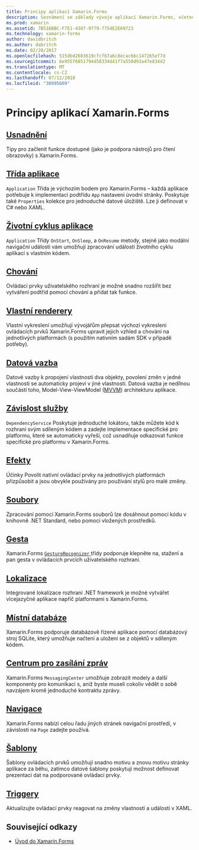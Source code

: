 ```yaml
---
title: Principy aplikací Xamarin.Forms
description: Seznámení se základy vývoje aplikací Xamarin.Forms, včetně všech požadovaných základní koncepty, prostřednictvím k doladění, jako je přístupnost a lokalizaci.
ms.prod: xamarin
ms.assetid: 7B516BBC-F7E1-4387-9779-7754E2E69723
ms.technology: xamarin-forms
author: davidbritch
ms.author: dabritch
ms.date: 02/28/2017
ms.openlocfilehash: 515dbd2683619cfcfb7a6c8ecac6bc147265ef7d
ms.sourcegitcommit: 6e955f6851794d58334d41f7a550d93a47e834d2
ms.translationtype: MT
ms.contentlocale: cs-CZ
ms.lasthandoff: 07/12/2018
ms.locfileid: "38995609"
---
```

# <a name="xamarinforms-application-fundamentals"></a>Principy aplikací Xamarin.Forms

## <a name="accessibilityaccessibilityindexmd"></a>[Usnadnění](accessibility/index.md)

Tipy pro začlenit funkce dostupné (jako je podpora nástrojů pro čtení obrazovky) s Xamarin.Forms.

## <a name="app-classapplication-classmd"></a>[Třída aplikace](application-class.md)

`Application` Třída je výchozím bodem pro Xamarin.Forms – každá aplikace potřebuje k implementaci podtřídu `App` nastavení úvodní stránky. Poskytuje také `Properties` kolekce pro jednoduché datové úložiště. Lze ji definovat v C# nebo XAML.

## <a name="app-lifecycleapp-lifecyclemd"></a>[Životní cyklus aplikace](app-lifecycle.md)

`Application` Třídy `OnStart`, `OnSleep`, a `OnResume` metody, stejně jako modální navigační události vám umožňují zpracování událostí životního cyklu aplikací s vlastním kódem.

## <a name="behaviorsbehaviorsindexmd"></a>[Chování](behaviors/index.md)

Ovládací prvky uživatelského rozhraní je možné snadno rozšířit bez vytváření podtříd pomocí chování a přidat tak funkce.

## <a name="custom-rendererscustom-rendererindexmd"></a>[Vlastní renderery](custom-renderer/index.md)

Vlastní vykreslení umožňují vývojářům přepsat výchozí vykreslení ovládacích prvků Xamarin.Forms upravit jejich vzhled a chování na jednotlivých platformách (s použitím nativním sadám SDK v případě potřeby).

## <a name="data-bindingdata-bindingindexmd"></a>[Datová vazba](data-binding/index.md)

Datové vazby k propojení vlastnosti dva objekty, povolení změn v jedné vlastnosti se automaticky projeví v jiné vlastnosti. Datová vazba je nedílnou součástí toho, Model-View-ViewModel ([MVVM](~/xamarin-forms/enterprise-application-patterns/mvvm.md)) architekturu aplikace.

## <a name="dependency-servicedependency-serviceindexmd"></a>[Závislost služby](dependency-service/index.md)

`DependencyService` Poskytuje jednoduché lokátoru, takže můžete kód k rozhraní svým sdíleným kódem a zadejte implementace specifické pro platformu, které se automaticky vyřeší, což usnadňuje odkazovat funkce specifické pro platformu v Xamarin.Forms.

## <a name="effectseffectsindexmd"></a>[Efekty](effects/index.md)

Účinky Povolit nativní ovládací prvky na jednotlivých platformách přizpůsobit a jsou obvykle používány pro používání stylů pro malé změny.

## <a name="filesfilesmd"></a>[Soubory](files.md)

Zpracování pomocí Xamarin.Forms souborů lze dosáhnout pomocí kódu v knihovně .NET Standard, nebo pomocí vložených prostředků.

## <a name="gesturesgesturesindexmd"></a>[Gesta](gestures/index.md)

Xamarin.Forms [ `GestureRecognizer` ](xref:Xamarin.Forms.GestureRecognizer) třídy podporuje klepněte na, stažení a pan gesta v ovládacích prvcích uživatelského rozhraní.

## <a name="localizationlocalizationindexmd"></a>[Lokalizace](localization/index.md)

Integrované lokalizace rozhraní .NET framework je možné vytvářet vícejazyčné aplikace napříč platformami s Xamarin.Forms.

## <a name="local-databasesdatabasesmd"></a>[Místní databáze](databases.md)

Xamarin.Forms podporuje databázově řízené aplikace pomocí databázový stroj SQLite, který umožňuje načtení a uložení se z objektů v sdíleným kódem.

## <a name="messaging-centermessaging-centermd"></a>[Centrum pro zasílání zpráv](messaging-center.md)

Xamarin.Forms `MessagingCenter` umožňuje zobrazit modely a další komponenty pro komunikaci s, aniž byste museli cokoliv vědět o sobě navzájem kromě jednoduché kontraktu zprávy.

## <a name="navigationnavigationindexmd"></a>[Navigace](navigation/index.md)

Xamarin.Forms nabízí celou řadu jiných stránek navigační prostředí, v závislosti na `Page` zadejte používá.

## <a name="templatestemplatesindexmd"></a>[Šablony](templates/index.md)

Šablony ovládacích prvků umožňují snadno motivu a znovu motivu stránky aplikace za běhu, zatímco datové šablony poskytují možnost definovat prezentaci dat na podporované ovládací prvky.

## <a name="triggerstriggersmd"></a>[Triggery](triggers.md)

Aktualizujte ovládací prvky reagovat na změny vlastností a událostí v XAML.


## <a name="related-links"></a>Související odkazy

- [Úvod do Xamarin.Forms](~/xamarin-forms/get-started/introduction-to-xamarin-forms.md)
